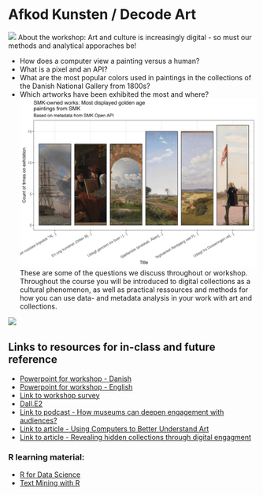 # Afkod Kunsten / Decode Art

![](./graphics/a_ancher_girl_interior_pixel_color.png)
About the workshop: 
Art and culture is increasingly digital - so must our methods and analytical apporaches be! 

* How does a computer view a painting versus a human? 
* What is a pixel and an API?
* What are the most popular colors used in paintings in the collections of the Danish National Gallery from 1800s?
* Which artworks have been exhibited the most and where? 
![](./graphics/number_of_exhibitions_male.png)  
These are some of the questions we discuss throughout or workshop. Throughout the course you will be introduced to digital collections as a cultural phenomenon, as well as practical ressources and methods for how you can use data- and metadata analysis in your work with art and collections.   

![](./graphics/comparing_lundbye_koebke.png)


## Links to resources for in-class and future reference
* [Powerpoint for workshop - Danish](https://github.com/maxodsbjerg/AfkodKunsten/blob/main/Afkod%20Kunsten%20PP.pdf)
* [Powerpoint for workshop - English](https://github.com/maxodsbjerg/AfkodKunsten/blob/main/Decode%20Art%20PP.pdf)
* [Link to workshop survey](https://www.survey-xact.dk/LinkCollector?key=UADDX2NWLPCN)
* [Dall.E2](https://openai.com/dall-e-2/) 
* [Link to podcast - How museums can deepen engagement with audiences?](https://www.theheritagelab.in/museum-digital-audience-engagement/)
* [Link to article - Using Computers to Better Understand Art](https://theconversation.com/using-computers-to-better-understand-art-56887)
* [Link to article - Revealing hidden collections through digital engagment](https://www.culturehive.co.uk/resources/revealing-hidden-collections-through-digital-engagement/)

### R learning material:
* [R for Data Science](https://r4ds.had.co.nz)
* [Text Mining with R](https://www.tidytextmining.com)